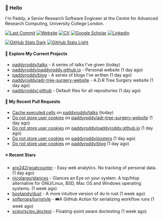 ### 👋 Hello

I'm Paddy, a Senior Research Software Engineer at the Centre for Advanced
Research Computing, University College London.

[![Last Commit](https://img.shields.io/github/last-commit/paddyroddy/paddyroddy/main?label=updated)](https://github.com/paddyroddy)
[![Website](https://img.shields.io/badge/GitHub%20Pages-222?logo=githubpages&logoColor=fff&style=for-the-badge&style=flat)](https://paddyroddy.github.io)
[![CV](https://img.shields.io/badge/CV-PDF-pink.svg)](https://paddyroddy.github.io/cv)
[![Google Scholar](https://img.shields.io/badge/Google%20Scholar-4285F4?logo=googlescholar&logoColor=fff&style=for-the-badge&style=flat)](https://scholar.google.com/citations?user=OFigHUwAAAAJ)
[![Linkedin](https://img.shields.io/badge/LinkedIn-0A66C2?logo=linkedin&logoColor=fff&style=for-the-badge&style=flat)](https://www.linkedin.com/in/patrickjamesroddy)

[![GitHub Stats Dark](https://github-readme-stats-paddyroddy.vercel.app/api?username=paddyroddy&disable_animations=true&hide_border=true&hide_title=true&include_all_commits=true&rank_icon=github&show=prs_merged,reviews&show_icons=true&theme=tokyonight)](https://github.com/paddyroddy/paddyroddy#gh-dark-mode-only)
[![GitHub Stats Light](https://github-readme-stats-paddyroddy.vercel.app/api?username=paddyroddy&disable_animations=true&hide_border=true&hide_title=true&include_all_commits=true&rank_icon=github&show=prs_merged,reviews&show_icons=true&theme=default)](https://github.com/paddyroddy/paddyroddy#gh-light-mode-only)

#### 👷 Explore My Current Projects

- [paddyroddy/talks](https://github.com/paddyroddy/talks) - A series of talks I&#39;ve given
  (today)
- [paddyroddy/paddyroddy.github.io](https://github.com/paddyroddy/paddyroddy.github.io) - Personal website
  (1 day ago)
- [paddyroddy/blog](https://github.com/paddyroddy/blog) - A series of blogs I&#39;ve written
  (1 day ago)
- [paddyroddy/adr-tree-surgery-website](https://github.com/paddyroddy/adr-tree-surgery-website) - A.D.R Tree Surgery website
  (1 day ago)
- [paddyroddy/.github](https://github.com/paddyroddy/.github) - Default files for all repositories
  (1 day ago)

#### 🔨 My Recent Pull Requests

- [Cache executed cells](https://github.com/paddyroddy/talks/pull/115) on [paddyroddy/talks](https://github.com/paddyroddy/talks)
  (today)
- [Do not store user cookies](https://github.com/paddyroddy/adr-tree-surgery-website/pull/104) on [paddyroddy/adr-tree-surgery-website](https://github.com/paddyroddy/adr-tree-surgery-website)
  (1 day ago)
- [Do not store user cookies](https://github.com/paddyroddy/paddyroddy.github.io/pull/137) on [paddyroddy/paddyroddy.github.io](https://github.com/paddyroddy/paddyroddy.github.io)
  (1 day ago)
- [Do not store user cookies](https://github.com/paddyroddy/posters/pull/17) on [paddyroddy/posters](https://github.com/paddyroddy/posters)
  (1 day ago)
- [Do not store user cookies](https://github.com/paddyroddy/blog/pull/10) on [paddyroddy/blog](https://github.com/paddyroddy/blog)
  (1 day ago)

#### ⭐ Recent Stars

- [arp242/goatcounter](https://github.com/arp242/goatcounter) - Easy web analytics. No tracking of personal data.
  (1 day ago)
- [nicolargo/glances](https://github.com/nicolargo/glances) - Glances an Eye on your system. A top/htop alternative for GNU/Linux, BSD, Mac OS and Windows operating systems.
  (1 week ago)
- [bootandy/dust](https://github.com/bootandy/dust) - A more intuitive version of du in rust
  (1 week ago)
- [softprops/turnstyle](https://github.com/softprops/turnstyle) - 🎟️A GitHub Action for serializing workflow runs
  (1 week ago)
- [scipy/scipy_doctest](https://github.com/scipy/scipy_doctest) - Floating-point aware doctesting
  (1 week ago)
